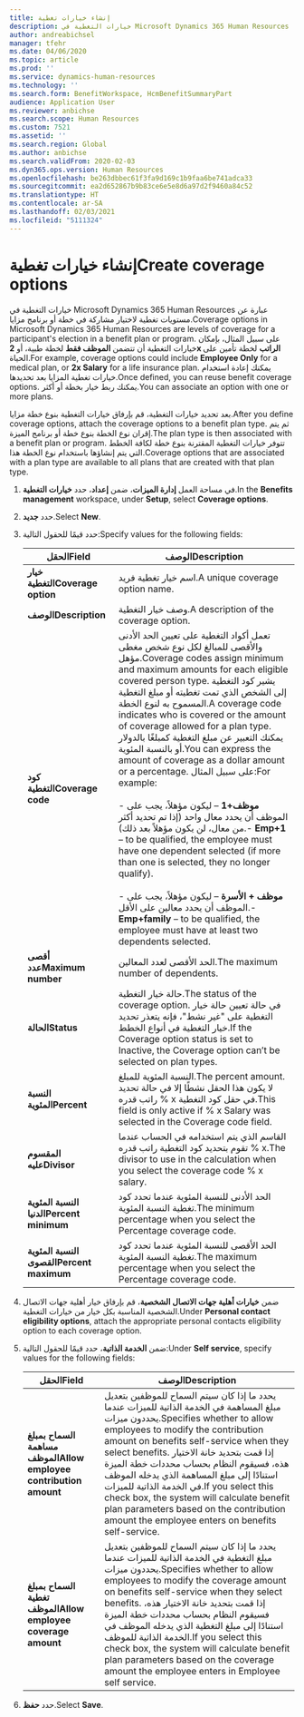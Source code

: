 ```yaml
---
title: إنشاء خيارات تغطية
description: خيارات التغطية في Microsoft Dynamics 365 Human Resources عبارة عن مستويات تغطية لاختيار مشاركة في خطة أو برنامج مزايا.
author: andreabichsel
manager: tfehr
ms.date: 04/06/2020
ms.topic: article
ms.prod: ''
ms.service: dynamics-human-resources
ms.technology: ''
ms.search.form: BenefitWorkspace, HcmBenefitSummaryPart
audience: Application User
ms.reviewer: anbichse
ms.search.scope: Human Resources
ms.custom: 7521
ms.assetid: ''
ms.search.region: Global
ms.author: anbichse
ms.search.validFrom: 2020-02-03
ms.dyn365.ops.version: Human Resources
ms.openlocfilehash: be263dbbec61f3fa9d169c1b9faa6be741adca33
ms.sourcegitcommit: ea2d652867b9b83ce6e5e8d6a97d2f9460a84c52
ms.translationtype: HT
ms.contentlocale: ar-SA
ms.lasthandoff: 02/03/2021
ms.locfileid: "5111324"
---
```

# <a name="create-coverage-options"></a><span data-ttu-id="19f37-103">إنشاء خيارات تغطية</span><span class="sxs-lookup"><span data-stu-id="19f37-103">Create coverage options</span></span>

<span data-ttu-id="19f37-104">خيارات التغطية في Microsoft Dynamics 365 Human Resources عبارة عن مستويات تغطية لاختيار مشاركة في خطة أو برنامج مزايا.</span><span class="sxs-lookup"><span data-stu-id="19f37-104">Coverage options in Microsoft Dynamics 365 Human Resources are levels of coverage for a participant's election in a benefit plan or program.</span></span> <span data-ttu-id="19f37-105">على سبيل المثال، بإمكان خيارات التغطية أن تتضمن **الموظف فقط** لخطة طبية، أو **2x الراتب** لخطة تأمين على الحياة.</span><span class="sxs-lookup"><span data-stu-id="19f37-105">For example, coverage options could include **Employee Only** for a medical plan, or **2x Salary** for a life insurance plan.</span></span> <span data-ttu-id="19f37-106">يمكنك إعادة استخدام خيارات تغطية المزايا بعد تحديدها.</span><span class="sxs-lookup"><span data-stu-id="19f37-106">Once defined, you can reuse benefit coverage options.</span></span> <span data-ttu-id="19f37-107">يمكنك ربط خيار بخطة أو أكثر.</span><span class="sxs-lookup"><span data-stu-id="19f37-107">You can associate an option with one or more plans.</span></span>

<span data-ttu-id="19f37-108">بعد تحديد خيارات التغطية، قم بإرفاق خيارات التغطية بنوع خطة مزايا.</span><span class="sxs-lookup"><span data-stu-id="19f37-108">After you define coverage options, attach the coverage options to a benefit plan type.</span></span> <span data-ttu-id="19f37-109">ثم يتم إقران نوع الخطة بنوع خطة أو برنامج الميزة.</span><span class="sxs-lookup"><span data-stu-id="19f37-109">The plan type is then associated with a benefit plan or program.</span></span> <span data-ttu-id="19f37-110">تتوفر خيارات التغطية المقترنة بنوع خطة لكافة الخطط التي يتم إنشاؤها باستخدام نوع الخطة هذا.</span><span class="sxs-lookup"><span data-stu-id="19f37-110">Coverage options that are associated with a plan type are available to all plans that are created with that plan type.</span></span> 

1. <span data-ttu-id="19f37-111">في مساحة العمل **إدارة الميزات**، ضمن **إعداد**، حدد **خيارات التغطية**.</span><span class="sxs-lookup"><span data-stu-id="19f37-111">In the **Benefits management** workspace, under **Setup**, select **Coverage options**.</span></span>

2. <span data-ttu-id="19f37-112">حدد **جديد**.</span><span class="sxs-lookup"><span data-stu-id="19f37-112">Select **New**.</span></span>

3. <span data-ttu-id="19f37-113">حدد قيمًا للحقول التالية:</span><span class="sxs-lookup"><span data-stu-id="19f37-113">Specify values for the following fields:</span></span>

   | <span data-ttu-id="19f37-114">الحقل</span><span class="sxs-lookup"><span data-stu-id="19f37-114">Field</span></span> | <span data-ttu-id="19f37-115">‏‏الوصف</span><span class="sxs-lookup"><span data-stu-id="19f37-115">Description</span></span> |
   | --- | --- |
   | <span data-ttu-id="19f37-116">**خيار التغطية**</span><span class="sxs-lookup"><span data-stu-id="19f37-116">**Coverage option**</span></span> | <span data-ttu-id="19f37-117">اسم خيار تغطية فريد.</span><span class="sxs-lookup"><span data-stu-id="19f37-117">A unique coverage option name.</span></span> |
   | <span data-ttu-id="19f37-118">**‏‏الوصف**</span><span class="sxs-lookup"><span data-stu-id="19f37-118">**Description**</span></span> | <span data-ttu-id="19f37-119">وصف خيار التغطية.</span><span class="sxs-lookup"><span data-stu-id="19f37-119">A description of the coverage option.</span></span> |
   | <span data-ttu-id="19f37-120">**كود التغطية**</span><span class="sxs-lookup"><span data-stu-id="19f37-120">**Coverage code**</span></span> | <span data-ttu-id="19f37-121">تعمل أكواد التغطية على تعيين الحد الأدنى والأقصى للمبالغ لكل نوع شخص مغطى مؤهل.</span><span class="sxs-lookup"><span data-stu-id="19f37-121">Coverage codes assign minimum and maximum amounts for each eligible covered person type.</span></span> <span data-ttu-id="19f37-122">يشير كود التغطية إلى الشخص الذي تمت تغطيته أو مبلغ التغطية المسموح به لنوع الخطة.</span><span class="sxs-lookup"><span data-stu-id="19f37-122">A coverage code indicates who is covered or the amount of coverage allowed for a plan type.</span></span> <span data-ttu-id="19f37-123">يمكنك التعبير عن مبلغ التغطية كمبلغًا بالدولار أو بالنسبة المئوية.</span><span class="sxs-lookup"><span data-stu-id="19f37-123">You can express the amount of coverage as a dollar amount or a percentage.</span></span> <span data-ttu-id="19f37-124">على سبيل المثال:</span><span class="sxs-lookup"><span data-stu-id="19f37-124">For example:</span></span></br></br><span data-ttu-id="19f37-125">- **موظف+1** – ليكون مؤهلاً، يجب على الموظف أن يحدد معال واحد (إذا تم تحديد أكثر من معال، لن يكون مؤهلاً بعد ذلك).</span><span class="sxs-lookup"><span data-stu-id="19f37-125">- **Emp+1** – to be qualified, the employee must have one dependent selected (if more than one is selected, they no longer qualify).</span></span></br></br><span data-ttu-id="19f37-126">- **موظف + الأسرة** – ليكون مؤهلاً، يجب على الموظف أن يحدد معالين على الأقل.</span><span class="sxs-lookup"><span data-stu-id="19f37-126">- **Emp+family** – to be qualified, the employee must have at least two dependents selected.</span></span> |
   | <span data-ttu-id="19f37-127">**أقصى عدد**</span><span class="sxs-lookup"><span data-stu-id="19f37-127">**Maximum number**</span></span> | <span data-ttu-id="19f37-128">الحد الأقصى لعدد المعالين.</span><span class="sxs-lookup"><span data-stu-id="19f37-128">The maximum number of dependents.</span></span> |
   | <span data-ttu-id="19f37-129">**الحالة**</span><span class="sxs-lookup"><span data-stu-id="19f37-129">**Status**</span></span> | <span data-ttu-id="19f37-130">حالة خيار التغطية.</span><span class="sxs-lookup"><span data-stu-id="19f37-130">The status of the coverage option.</span></span> <span data-ttu-id="19f37-131">في حالة تعيين حالة خيار التغطية على "غير نشط"، فإنه يتعذر تحديد خيار التغطية في أنواع الخطط.</span><span class="sxs-lookup"><span data-stu-id="19f37-131">If the Coverage option status is set to Inactive, the Coverage option can’t be selected on plan types.</span></span> |
   | <span data-ttu-id="19f37-132">**النسبة المئوية**</span><span class="sxs-lookup"><span data-stu-id="19f37-132">**Percent**</span></span> | <span data-ttu-id="19f37-133">النسبة المئوية للمبلغ.</span><span class="sxs-lookup"><span data-stu-id="19f37-133">The percent amount.</span></span> <span data-ttu-id="19f37-134">لا يكون هذا الحقل نشطًا إلا في حالة تحديد راتب قدره % x في حقل كود التغطية.</span><span class="sxs-lookup"><span data-stu-id="19f37-134">This field is only active if % x Salary was selected in the Coverage code field.</span></span> |
   | <span data-ttu-id="19f37-135">**المقسوم عليه**</span><span class="sxs-lookup"><span data-stu-id="19f37-135">**Divisor**</span></span> | <span data-ttu-id="19f37-136">القاسم الذي يتم استخدامه في الحساب عندما تقوم بتحديد كود التغطية راتب قدره % x.</span><span class="sxs-lookup"><span data-stu-id="19f37-136">The divisor to use in the calculation when you select the coverage code % x salary.</span></span> |
   | <span data-ttu-id="19f37-137">**النسبة المئوية الدنيا**</span><span class="sxs-lookup"><span data-stu-id="19f37-137">**Percent minimum**</span></span> | <span data-ttu-id="19f37-138">الحد الأدنى للنسبة المئوية عندما تحدد كود تغطية النسبة المئوية.</span><span class="sxs-lookup"><span data-stu-id="19f37-138">The minimum percentage when you select the Percentage coverage code.</span></span> |
   | <span data-ttu-id="19f37-139">**النسبة المئوية القصوى**</span><span class="sxs-lookup"><span data-stu-id="19f37-139">**Percent maximum**</span></span> | <span data-ttu-id="19f37-140">الحد الأقصى للنسبة المئوية عندما تحدد كود تغطية النسبة المئوية.</span><span class="sxs-lookup"><span data-stu-id="19f37-140">The maximum percentage when you select the Percentage coverage code.</span></span> |

4. <span data-ttu-id="19f37-141">ضمن **خيارات أهلية جهات الاتصال الشخصية**، قم بإرفاق خيار أهلية جهات الاتصال الشخصية المناسبة بكل خيار من خيارات التغطية.</span><span class="sxs-lookup"><span data-stu-id="19f37-141">Under **Personal contact eligibility options**, attach the appropriate personal contacts eligibility option to each coverage option.</span></span>

5. <span data-ttu-id="19f37-142">ضمن **الخدمة الذاتية**، حدد قيمًا للحقول التالية:</span><span class="sxs-lookup"><span data-stu-id="19f37-142">Under **Self service**, specify values for the following fields:</span></span>

   | <span data-ttu-id="19f37-143">الحقل</span><span class="sxs-lookup"><span data-stu-id="19f37-143">Field</span></span> | <span data-ttu-id="19f37-144">‏‏الوصف</span><span class="sxs-lookup"><span data-stu-id="19f37-144">Description</span></span> |
   | --- | --- |
   | <span data-ttu-id="19f37-145">**السماح بمبلغ مساهمة الموظف**</span><span class="sxs-lookup"><span data-stu-id="19f37-145">**Allow employee contribution amount**</span></span> | <span data-ttu-id="19f37-146">يحدد ما إذا كان سيتم السماح للموظفين بتعديل مبلغ المساهمة في الخدمة الذاتية للميزات عندما يحددون ميزات.</span><span class="sxs-lookup"><span data-stu-id="19f37-146">Specifies whether to allow employees to modify the contribution amount on benefits self-service when they select benefits.</span></span> <span data-ttu-id="19f37-147">إذا قمت بتحديد خانة الاختيار هذه، فسيقوم النظام بحساب محددات خطة الميزة استنادًا إلى مبلغ المساهمة الذي يدخله الموظف في الخدمة الذاتية للميزات.</span><span class="sxs-lookup"><span data-stu-id="19f37-147">If you select this check box, the system will calculate benefit plan parameters based on the contribution amount the employee enters on benefits self-service.</span></span> |
   | <span data-ttu-id="19f37-148">**السماح بمبلغ تغطية الموظف**</span><span class="sxs-lookup"><span data-stu-id="19f37-148">**Allow employee coverage amount**</span></span> | <span data-ttu-id="19f37-149">يحدد ما إذا كان سيتم السماح للموظفين بتعديل مبلغ التغطية في الخدمة الذاتية للميزات عندما يحددون ميزات.</span><span class="sxs-lookup"><span data-stu-id="19f37-149">Specifies whether to allow employees to modify the coverage amount on benefits self-service when they select benefits.</span></span> <span data-ttu-id="19f37-150">إذا قمت بتحديد خانة الاختيار هذه، فسيقوم النظام بحساب محددات خطة الميزة استنادًا إلى مبلغ التغطية الذي يدخله الموظف في الخدمة الذاتية للموظف.</span><span class="sxs-lookup"><span data-stu-id="19f37-150">If you select this check box, the system will calculate benefit plan parameters based on the coverage amount the employee enters in Employee self service.</span></span> |

6. <span data-ttu-id="19f37-151">حدد **حفظ**.</span><span class="sxs-lookup"><span data-stu-id="19f37-151">Select **Save**.</span></span> 
